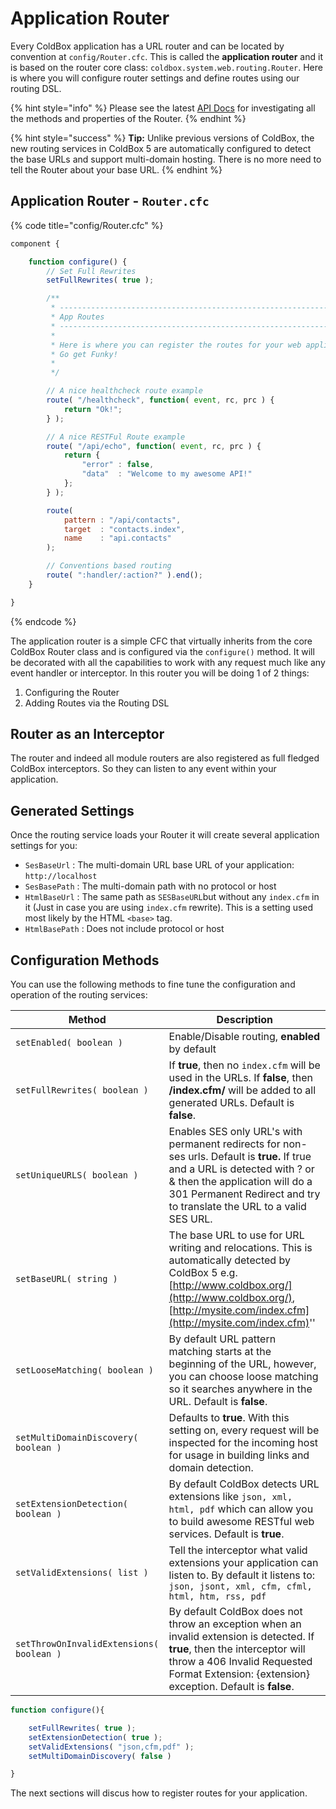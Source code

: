 # Application Router

Every ColdBox application has a URL router and can be located by convention at `config/Router.cfc`.  This is called the **application router** and it is based on the router core class: `coldbox.system.web.routing.Router`.  Here is where you will configure router settings and define routes using our routing DSL.

{% hint style="info" %}
Please see the latest [API Docs](http://apidocs.ortussolutions.com/coldbox/5.0.0/coldbox/system/web/routing/Router.html) for investigating all the methods and properties of the Router.
{% endhint %}

{% hint style="success" %}
**Tip:** Unlike previous versions of ColdBox, the new routing services in ColdBox 5 are automatically configured to detect the base URLs and support multi-domain hosting. There is no more need to tell the Router about your base URL.
{% endhint %}

## Application Router - `Router.cfc`

{% code title="config/Router.cfc" %}
```javascript
component {

	function configure() {
		// Set Full Rewrites
		setFullRewrites( true );

		/**
		 * --------------------------------------------------------------------------
		 * App Routes
		 * --------------------------------------------------------------------------
		 *
		 * Here is where you can register the routes for your web application!
		 * Go get Funky!
		 *
		 */

		// A nice healthcheck route example
		route( "/healthcheck", function( event, rc, prc ) {
			return "Ok!";
		} );

		// A nice RESTFul Route example
		route( "/api/echo", function( event, rc, prc ) {
			return {
				"error" : false,
				"data"  : "Welcome to my awesome API!"
			};
		} );

		route(
			pattern : "/api/contacts",
			target  : "contacts.index",
			name    : "api.contacts"
		);

		// Conventions based routing
		route( ":handler/:action?" ).end();
	}

}

```
{% endcode %}

The application router is a simple CFC that virtually inherits from the core ColdBox Router class and is configured via the `configure()` method.  It will be decorated with all the capabilities to work with any request much like any event handler or interceptor.  In this router you will be doing 1 of 2 things:

1. Configuring the Router
2. Adding Routes via the Routing DSL

## Router as an Interceptor

The router and indeed all module routers are also registered as full fledged ColdBox interceptors. So they can listen to any event within your application.

## Generated Settings

Once the routing service loads your Router it will create several application settings for you:

* `SesBaseUrl` : The multi-domain URL base URL of your application: `http://localhost`
* `SesBasePath` : The multi-domain path with no protocol or host
* `HtmlBaseUrl` : The same path as `SESBaseURL`but without any `index.cfm` in it (Just in case you are using `index.cfm` rewrite). This is a setting used most likely by the HTML `<base>` tag.
* `HtmlBasePath` : Does not include protocol or host

## Configuration Methods

You can use the following methods to fine tune the configuration and operation of the routing services:

| **Method**                               | **Description**                                                                                                                                                                                                                         |
| ---------------------------------------- | --------------------------------------------------------------------------------------------------------------------------------------------------------------------------------------------------------------------------------------- |
| `setEnabled( boolean )`                  | Enable/Disable routing, **enabled** by default                                                                                                                                                                                          |
| `setFullRewrites( boolean )`             | If **true**, then no `index.cfm` will be used in the URLs. If **false**, then **/index.cfm/** will be added to all generated URLs. Default is **false**.                                                                                |
| `setUniqueURLS( boolean )`               | Enables SES only URL's with permanent redirects for non-ses urls. Default is **true.** If true and a URL is detected with ? or & then the application will do a 301 Permanent Redirect and try to translate the URL to a valid SES URL. |
| `setBaseURL( string )`                   | The base URL to use for URL writing and relocations. This is automatically detected by ColdBox 5 e.g. [http://www.coldbox.org/](http://www.coldbox.org/), [http://mysite.com/index.cfm](http://mysite.com/index.cfm)''                  |
| `setLooseMatching( boolean )`            | By default URL pattern matching starts at the beginning of the URL, however, you can choose loose matching so it searches anywhere in the URL. Default is **false**.                                                                    |
| `setMultiDomainDiscovery( boolean )`     | Defaults to **true**.  With this setting on, every request will be inspected for the incoming host for usage in building links and domain detection.                                                                                    |
| `setExtensionDetection( boolean )`       | By default ColdBox detects URL extensions like `json, xml, html, pdf` which can allow you to build awesome RESTful web services. Default is **true**.                                                                                   |
| `setValidExtensions( list )`             | Tell the interceptor what valid extensions your application can listen to. By default it listens to: `json, jsont, xml, cfm, cfml, html, htm, rss, pdf`                                                                                 |
| `setThrowOnInvalidExtensions( boolean )` | By default ColdBox does not throw an exception when an invalid extension is detected. If **true**, then the interceptor will throw a 406 Invalid Requested Format Extension: {extension} exception. Default is **false**.               |



```javascript
function configure(){

    setFullRewrites( true );
    setExtensionDetection( true );
    setValidExtensions( "json,cfm,pdf" );
    setMultiDomainDiscovery( false )

}
```

The next sections will discus how to register routes for your application.
